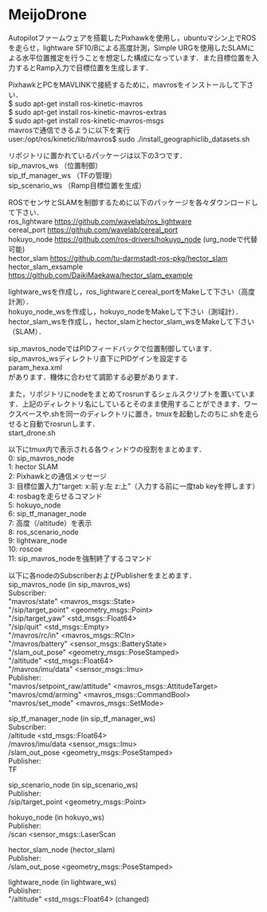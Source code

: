 # MeijoDrone

Autopilotファームウェアを搭載したPixhawkを使用し，ubuntuマシン上でROSを走らせ，lightware SF10/Bによる高度計測，Simple URGを使用したSLAMによる水平位置推定を行うことを想定した構成になっています．また目標位置を入力するとRamp入力で目標位置を生成します．

PixhawkとPCをMAVLINKで接続するために，mavrosをインストールして下さい．\
$ sudo apt-get install ros-kinetic-mavros\
$ sudo apt-get install ros-kinetic-mavros-extras\
$ sudo apt-get install ros-kinetic-mavros-msgs\
mavrosで通信できるように以下を実行\
user:/opt/ros/kinetic/lib/mavros$ sudo ./install_geographiclib_datasets.sh

リポジトリに置かれているパッケージは以下の3つです．\
sip_mavros_ws （位置制御）\
sip_tf_manager_ws （TFの管理）\
sip_scenario_ws （Ramp目標位置を生成）

ROSでセンサとSLAMを制御するために以下のパッケージを各々ダウンロードして下さい．\
ros_lightware <https://github.com/wavelab/ros_lightware>\
cereal_port <https://github.com/wavelab/cereal_port>\
hokuyo_node <https://github.com/ros-drivers/hokuyo_node> (urg_nodeで代替可能)\
hector_slam <https://github.com/tu-darmstadt-ros-pkg/hector_slam>\
hector_slam_exsample <https://github.com/DaikiMaekawa/hector_slam_example>

lightware_wsを作成し，ros_lightwareとcereal_portをMakeして下さい（高度計測）．\
hokuyo_node_wsを作成し，hokuyo_nodeをMakeして下さい（測域計）．\
hector_slam_wsを作成し，hector_slamとhector_slam_wsをMakeして下さい（SLAM）．

sip_mavros_nodeではPIDフィードバックで位置制御しています．\
sip_mavros_wsディレクトリ直下にPIDゲインを設定する\
param_hexa.xml\
があります．機体に合わせて調節する必要があります．

また，リポジトリにnodeをまとめてrosrunするシェルスクリプトを置いています．上記のディレクトリ名にしているとそのまま使用することができます．ワークスペースや.shを同一のディレクトリに置き，tmuxを起動したのちに.shを走らせると自動でrosrunします．\
start_drone.sh

以下にtmux内で表示される各ウィンドウの役割をまとめます．\
0: sip_mavros_node\
1: hector SLAM\
2: Pixhawkとの通信メッセージ\
3: 目標位置入力"target: x:前 y:左 z:上”（入力する前に一度tab keyを押します）\
4: rosbagを走らせるコマンド\
5: hokuyo_node\
6: sip_tf_manager_node\
7: 高度（/altitude）を表示\
8: ros_scenario_node\
9: lightware_node\
10: roscoe\
11: sip_mavros_nodeを強制終了するコマンド

以下に各nodeのSubscriberおよびPublisherをまとめます．\
sip_mavros_node (in sip_mavros_ws)\
Subscriber:\
"mavros/state" <mavros_msgs::State> \
"/sip/target_point" <geometry_msgs::Point>\
"/sip/target_yaw" <std_msgs::Float64>\
"/sip/quit" <std_msgs::Empty>\
"/mavros/rc/in" <mavros_msgs::RCIn>\
"/mavros/battery" <sensor_msgs::BatteryState>\
"/slam_out_pose" <geometry_msgs::PoseStamped>\
"/altitude" <std_msgs::Float64>\
"/mavros/imu/data" <sensor_msgs::Imu>\
Publisher:\
"mavros/setpoint_raw/attitude" <mavros_msgs::AttitudeTarget>\
"mavros/cmd/arming" <mavros_msgs::CommandBool>\
"mavros/set_mode" <mavros_msgs::SetMode>


sip_tf_manager_node (in sip_tf_manager_ws)\
Subscriber:\
/altitude <std_msgs::Float64>\
/mavros/imu/data <sensor_msgs::Imu>\
/slam_out_pose <geometry_msgs::PoseStamped>\
Publisher:\
TF


sip_scenario_node (in sip_scenario_ws)\
Publisher:\
/sip/target_point <geometry_msgs::Point>


hokuyo_node (in hokuyo_ws)\
Publisher:\
/scan <sensor_msgs::LaserScan


hector_slam_node (hector_slam)\
Publisher:\
/slam_out_pose <geometry_msgs::PoseStamped>


lightware_node (in lightware_ws)\
Publisher:\
"/altitude" <std_msgs::Float64> (changed)

